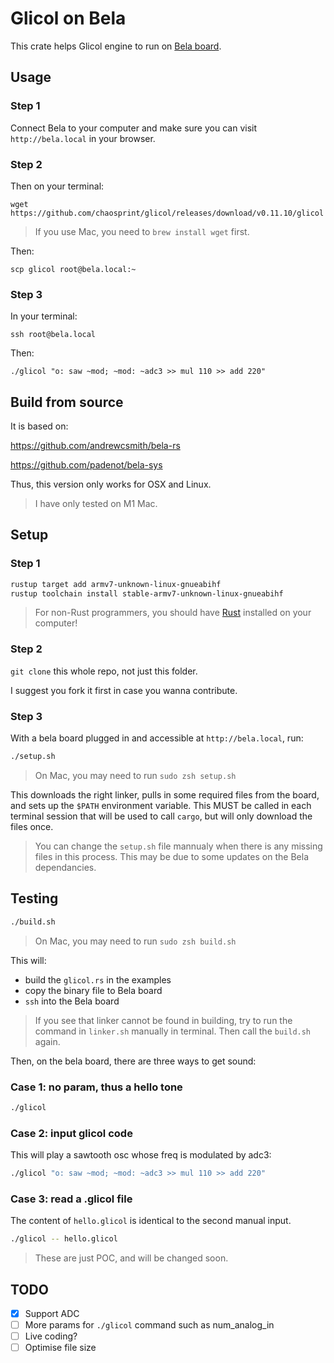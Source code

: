 # Glicol on Bela

This crate helps Glicol engine to run on [Bela board](https://bela.io).

## Usage

### Step 1

Connect Bela to your computer and make sure you can visit `http://bela.local` in your browser.

### Step 2

Then on your terminal:

```wget https://github.com/chaosprint/glicol/releases/download/v0.11.10/glicol```

> If you use Mac, you need to `brew install wget` first.

Then:

```scp glicol root@bela.local:~```

### Step 3

In your terminal: 

```ssh root@bela.local```

Then:

```./glicol "o: saw ~mod; ~mod: ~adc3 >> mul 110 >> add 220"```


## Build from source

It is based on:

https://github.com/andrewcsmith/bela-rs

https://github.com/padenot/bela-sys

Thus, this version only works for OSX and Linux.
> I have only tested on M1 Mac.

## Setup

### Step 1

```sh
rustup target add armv7-unknown-linux-gnueabihf
rustup toolchain install stable-armv7-unknown-linux-gnueabihf
```
> For non-Rust programmers, you should have [Rust](https://www.rust-lang.org/) installed on your computer!

### Step 2

`git clone` this whole repo, not just this folder.

I suggest you fork it first in case you wanna contribute.

### Step 3

With a bela board plugged in and accessible at `http://bela.local`, run:

```sh
./setup.sh
```

> On Mac, you may need to run `sudo zsh setup.sh`

This downloads the right linker, pulls in some required files from the board,
and sets up the `$PATH` environment variable. This MUST be called in each
terminal session that will be used to call `cargo`, but will only download the
files once.

> You can change the `setup.sh` file mannualy when there is any missing files in this process. This may be due to some updates on the Bela dependancies.

## Testing

```sh
./build.sh
```
> On Mac, you may need to run `sudo zsh build.sh`

This will:
- build the `glicol.rs` in the examples
- copy the binary file to Bela board
- `ssh` into the Bela board

> If you see that linker cannot be found in building, try to run the command in `linker.sh` manually in terminal. Then call the `build.sh` again.

Then, on the bela board, there are three ways to get sound:

### Case 1: no param, thus a hello tone
```sh
./glicol
```

### Case 2: input glicol code
This will play a sawtooth osc whose freq is modulated by adc3:
```sh
./glicol "o: saw ~mod; ~mod: ~adc3 >> mul 110 >> add 220"
```

### Case 3: read a .glicol file
The content of `hello.glicol` is identical to the second manual input.
```sh
./glicol -- hello.glicol
```

> These are just POC, and will be changed soon.

## TODO

- [x] Support ADC
- [ ] More params for `./glicol` command such as num_analog_in 
- [ ] Live coding?
- [ ] Optimise file size